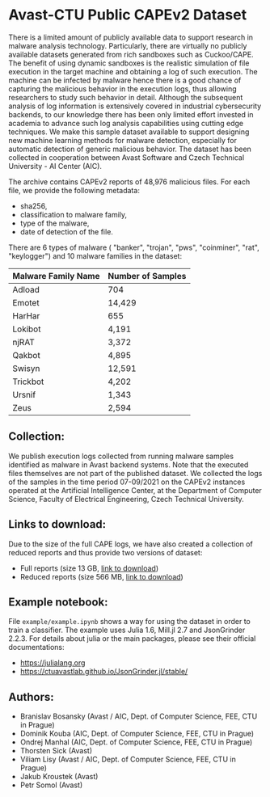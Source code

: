 # Avast-CTU Public CAPEv2 Dataset

There is a limited amount of publicly available data to support research in malware analysis technology. Particularly, there are virtually no publicly available datasets generated from rich sandboxes such as Cuckoo/CAPE. The benefit of using dynamic sandboxes is the realistic simulation of file execution in the target machine and obtaining a log of such execution. The machine can be infected by malware hence there is a good chance of capturing the malicious behavior in the execution logs,  thus allowing researchers to study such behavior in detail. Although the subsequent analysis of log information is extensively covered in industrial cybersecurity backends, to our knowledge there has been only limited effort invested in academia to advance such log analysis capabilities using cutting edge techniques. We make this sample dataset available to support designing new machine learning methods for malware detection, especially for automatic detection of generic malicious behavior. The dataset has been collected in cooperation between Avast Software and Czech Technical University - AI Center (AIC).

The archive contains CAPEv2 reports of 48,976 malicious files. For each file, we provide the following metadata:
* sha256,
* classification to malware family,
* type of the malware,
* date of detection of the file.
  
There are 6 types of malware ( "banker", "trojan", "pws", "coinminer", "rat", "keylogger") and 10 malware families in the dataset:

| Malware Family Name | Number of Samples |
| ------------------- | ----------------- |
| Adload              | 704               |
| Emotet              | 14,429            |
| HarHar              | 655               |
| Lokibot             | 4,191             |
| njRAT               | 3,372             |
| Qakbot              | 4,895             |
| Swisyn              | 12,591            |
| Trickbot            | 4,202             |
| Ursnif              | 1,343             |
| Zeus                | 2,594             |

## Collection:
We publish execution logs collected from running malware samples identified as malware in Avast backend systems. Note that the executed files themselves are not part of the published dataset.
We collected the logs of the samples in the time period 07-09/2021 on the CAPEv2 instances operated at the Artificial Intelligence Center, at the Department of Computer Science, Faculty of Electrical Engineering, Czech Technical University.

## Links to download:
Due to the size of the full CAPE logs, we have also created a collection of reduced reports and thus provide two versions of dataset:
* Full reports (size 13 GB, [link to download](https://drive.google.com/file/d/1-bkQ4GpyS5DgXufluS1GyY57CxOao4Uf/view))
* Reduced reports (size 566 MB, [link to download](https://drive.google.com/file/d/1Lx5e4vMN7BWZroVkxczEfcLX_pC0nLwT/view))

## Example notebook:
File `example/example.ipynb` shows a way for using the dataset in order to train a classifier. The example uses Julia 1.6, Mill.jl 2.7 and JsonGrinder 2.2.3. For details about julia or the main packages, please see their official documentations:
* https://julialang.org
* https://ctuavastlab.github.io/JsonGrinder.jl/stable/

## Authors:
* Branislav Bosansky (Avast / AIC, Dept. of Computer Science, FEE, CTU in Prague)
* Dominik Kouba (AIC, Dept. of Computer Science, FEE, CTU in Prague)
* Ondrej Manhal (AIC, Dept. of Computer Science, FEE, CTU in Prague)
* Thorsten Sick (Avast)
* Viliam Lisy (Avast / AIC, Dept. of Computer Science, FEE, CTU in Prague)
* Jakub Kroustek (Avast)
* Petr Somol (Avast)
